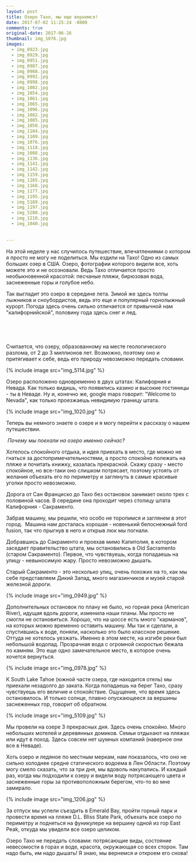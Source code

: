 ```yaml
---
layout: post
title: Озеро Тахо, мы еще вернемся!
date: 2017-07-02 11:25:24 -0800
comments: true
original-date: 2017-06-26
thumbnail: img_1076.jpg
images:
  - img_0923.jpg
  - img_0929.jpg
  - img_0951.jpg
  - img_0987.jpg
  - img_0988.jpg
  - img_0992.jpg
  - img_0998.jpg
  - img_1002.jpg
  - img_1054.jpg
  - img_1061.jpg
  - img_1065.jpg
  - img_1096.jpg
  - img_1082.jpg
  - img_1085.jpg
  - img_1050.jpg
  - img_1104.jpg
  - img_1109.jpg
  - img_1076.jpg
  - img_1118.jpg
  - img_1008.jpg
  - img_1136.jpg
  - img_1141.jpg
  - img_1142.jpg
  - img_1159.jpg
  - img_1165.jpg
  - img_1168.jpg
  - img_1177.jpg
  - img_1195.jpg
  - img_5189.jpg
  - img_1197.jpg
  - img_5200.jpg
  - img_1210.jpg
  - img_1040.jpg
  
 
---
```

 

На этой неделе у нас случилось путешествие, впечатлениями о котором я просто не могу не поделиться. Мы ездили на Тахо! Одно из самых больших озер в США. Озеро, фотографии которого видели все, хоть можете это и не осозновали. Ведь Тахо отличается просто необыкновенной красотой: песчаные пляжи, бирюзовая вода, заснеженные горы и голубое небо. 

Так выгладит это озеро в середине лета. Зимой же здесь толпы лыжников и сноубордистов, ведь это еще и популярный горнолыжный курорт. Погода здесь очень сильно отличается от привычной нам "калифорнийской", половину года здесь снег и лед. 
<!--separate--> 
 

Считается, что озеру, образованному на месте геологического разлома, от 2 до 3 миллионов лет. Возможно, поэтому оно и притягивает к себе, ведь его природу невозможно передать словами. 


{% include image src="img_5114.jpg" %}

Озеро расположено одновременно в двух штатах: Калифорния и Невада. Как только видишь, что появились казино и высокие гостиницы - ты в Неваде. Ну и, конечно же, google maps говорит: "Welcome to Nevada", как только проезжаешь невидимую границу штата. 

{% include image src="img_1020.jpg" %}


Теперь вы немного знаете о озере и я могу перейти к рассказу о нашем путешествии. 

 *Почему мы поехали на озеро именно сейчас?* 

Хотелось спокойного отдыха, и идея приехать в место, где можно не гнаться за достопримечательностями, а просто спокойно полежать на пляже и почитать книжку, казалась прекрасной. Скажу сразу - место спокойное, но все-таки оно слишком потрясает, поэтому устоять от желания объехать его по периметру и заглянуть в самые красивые уголки просто невозможно. 

Дорога от Сан Франциско до Тахо без остановок занимает около трех с половиной часов. В середине она проходит через столицу штата Калифорния - Сакраменто. 

Забрав машину, мы решили, что особо не торопимся и заглянем в этот город. 
Машина нам досталась хорошая - новенький белоснежный ford fusion, так что прыгнув в него и открыв люк мы погнали.

Добравшись до Сакраменто и проехав мимо Капитолия, в котором заседает правительство штата, мы остановились в Old Sacramento (старом Сакраменто). Первое, что чувствуешь, когда попадаешь на улицу - невыносимую жару. Просто невозможно дышать. 

Старый Сакраменто - это несколько улиц, очень похожих на то, как мы себе представляем Дикий Запад, много магазинчиков и музей старой железной дороги. 

{% include image src="img_0949.jpg" %}

Дополнительных остановок по плану не было, но горная река (American River), идущая вдоль дороги, изменила наши планы. Мы просто не смогли не остановиться. Хорошо, что на шоссе есть много "карманов", на которых можно временно оставить машину. Мы так и сделали, а спустившись к воде, поняли, насколько это было классное решение. Оттуда не хотелось уезжать. Именно в этом месте, на изгибе реки был небольшой водопад. Прозрачная вода с огромной скоростью бежала по камням. Это еще одно замечательное место, в которое очень хочется вернуться. 

{% include image src="img_0978.jpg" %}


К South Lake Tahoe (южной часте озера, где находится  отель) мы приехали незадолго до заката. Когда попадаешь на берег Тахо, сразу чувствуешь его величие и спокойствие. Ощущение, что время здесь остановилось. И только солнце, плавно опускающееся за вершины заснеженных гор, говорит об обратном. 

{% include image src="img_5109.jpg" %}

Мы провели на озере 3 прекрасных дня. Здесь очень спокойно. Много небольших мотелей и деревянных домиков. Семьи отдыхают на пляжах или идут в поход. Здесь совсем нет шумных компаний (наверное они все в Неваде).

Хоть озеро и ледяное по местным меркам, нам показалось, что оно не сильно холоднее средне статического водоема в Лен Области. Поэтому могу смело сказать, что за три дня, мы вдоволь накупались. И каждый раз, когда мы подходили к озеру и видели воду потрясающего цвета и заснеженные горы за противоположным берегом, что-то во мне замирало.

{% include image src="img_1206.jpg" %}

За отпуск мы успели съездить в Emerald Bay, пройти горный парк и провести время на пляже D.L. Bliss State Park, объехать все озеро по периметру и подняться на фуникулере на вершину одной из гор East Peak, откуда мы увидели все озеро целиком.

Озеро Тахо не передать словами: потрясающие виды, состояние невесомости в горах и воде, красота, окружающая со всех сторон. Там надо быть, им надо дышать! Я знаю, мы вернемся и откроем его снова!